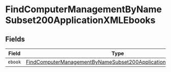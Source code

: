 # FindComputerManagementByNameSubset200ApplicationXMLEbooks


## Fields

| Field                                                                                                                                                       | Type                                                                                                                                                        | Required                                                                                                                                                    | Description                                                                                                                                                 |
| ----------------------------------------------------------------------------------------------------------------------------------------------------------- | ----------------------------------------------------------------------------------------------------------------------------------------------------------- | ----------------------------------------------------------------------------------------------------------------------------------------------------------- | ----------------------------------------------------------------------------------------------------------------------------------------------------------- |
| `ebook`                                                                                                                                                     | [FindComputerManagementByNameSubset200ApplicationXMLEbooksEbook](../../models/operations/findcomputermanagementbynamesubset200applicationxmlebooksebook.md) | :heavy_minus_sign:                                                                                                                                          | N/A                                                                                                                                                         |